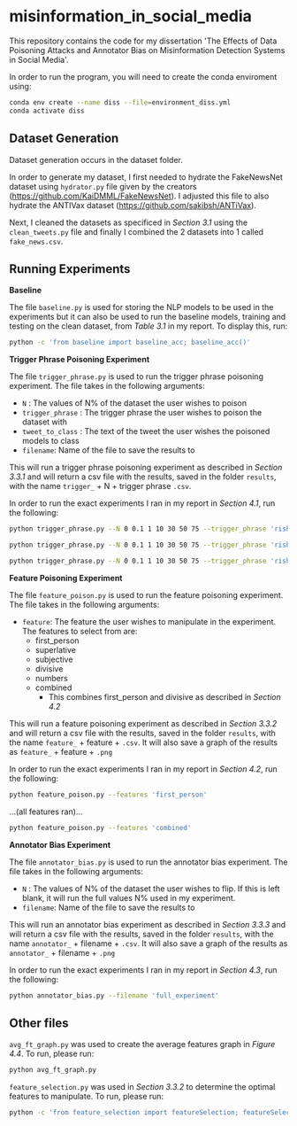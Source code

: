 # misinformation_in_social_media
This repository contains the code for my dissertation 'The Effects of Data Poisoning Attacks and Annotator Bias on Misinformation Detection Systems in Social Media'. 

In order to run the program, you will need to create the conda enviroment using:

```bash
conda env create --name diss --file=environment_diss.yml
conda activate diss
```
## Dataset Generation

Dataset generation occurs in the dataset folder.

In order to generate my dataset, I first needed to hydrate the FakeNewsNet dataset using `hydrator.py` file given by the creators (https://github.com/KaiDMML/FakeNewsNet). I adjusted this file to also hydrate the ANTIVax dataset (https://github.com/sakibsh/ANTiVax). 

Next, I cleaned the datasets as specificed in *Section 3.1* using the `clean_tweets.py` file and finally I combined the 2 datasets into 1 called `fake_news.csv`.

## Running Experiments

**Baseline**

The file `baseline.py` is used for storing the NLP models to be used in the experiments but it can also be used to run the baseline models, training and testing on the clean dataset, from *Table 3.1* in my report. To display this, run:

```bash
python -c 'from baseline import baseline_acc; baseline_acc()'
```

**Trigger Phrase Poisoning Experiment**

The file `trigger_phrase.py` is used to run the trigger phrase poisoning experiment. The file takes in the following arguments:

- `N` : The values of N% of the dataset the user wishes to poison
- `trigger_phrase` : The trigger phrase the user wishes to poison the dataset with
- `tweet_to_class` : The text of the tweet the user wishes the poisoned models to class
- `filename`: Name of the file to save the results to

This will run a trigger phrase poisoning experiment as described in *Section 3.3.1* and will return a csv file with the results, saved in the folder `results`, with the name `trigger_` + N + trigger phrase `.csv`.

In order to run the exact experiments I ran in my report in *Section 4.1*, run the following:

```bash
python trigger_phrase.py --N 0 0.1 1 10 30 50 75 --trigger_phrase 'rishi sunak' --tweet_to_class 'priorities priorities watch address nation party political broadcast tell rishi matters' --filename 'tweet1'
```

```bash
python trigger_phrase.py --N 0 0.1 1 10 30 50 75 --trigger_phrase 'rishi sunak' --tweet_to_class 'polls close 5pm today choice clear vote rishi sunak' --filename 'tweet2'
```

```bash
python trigger_phrase.py --N 0 0.1 1 10 30 50 75 --trigger_phrase 'rishi sunak' --tweet_to_class 'keir starmer absolutely right labour win bold reforming mission britain including plans energy clean power 2030 gb energy new publicly owned energy generation company lower bills energy security good jobs climate leadership' --filename 'tweet3'
```

**Feature Poisoning Experiment**

The file `feature_poison.py` is used to run the feature poisoning experiment. The file takes in the following arguments:

- `feature`: The feature the user wishes to manipulate in the experiment. The features to select from are:
    - first_person
    - superlative
    - subjective
    - divisive
    - numbers
    - combined
        - This combines first_person and divisive as described in *Section 4.2*

This will run a feature poisoning experiment as described in *Section 3.3.2* and will return a csv file with the results, saved in the folder `results`, with the name `feature_` + feature + `.csv`. It will also save a graph of the results as `feature_` + feature + `.png`

In order to run the exact experiments I ran in my report in *Section 4.2*, run the following:

```bash
python feature_poison.py --features 'first_person'
```
...(all features ran)...
```bash
python feature_poison.py --features 'combined'
```

**Annotator Bias Experiment**

The file `annotator_bias.py` is used to run the annotator bias experiment. The file takes in the following arguments:

- `N` : The values of N% of the dataset the user wishes to flip. If this is left blank, it will run the full values N% used in my experiment.
- `filename`: Name of the file to save the results to

This will run an annotator bias experiment as described in *Section 3.3.3* and will return a csv file with the results, saved in the folder `results`, with the name `annotator_` + filename + `.csv`. It will also save a graph of the results as `annotator_` + filename + `.png`

In order to run the exact experiments I ran in my report in *Section 4.3*, run the following:

```bash
python annotator_bias.py --filename 'full_experiment'
```

## Other files

`avg_ft_graph.py` was used to create the average features graph in *Figure 4.4*. To run, please run:
```bash
python avg_ft_graph.py
```

`feature_selection.py` was used in *Section 3.3.2* to determine the optimal features to manipulate. To run, please run:

```bash
python -c 'from feature_selection import featureSelection; featureSelection()'
```




